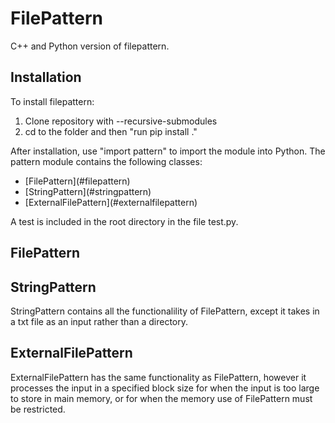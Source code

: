 # FilePattern
C++ and Python version of filepattern.

<h2> Installation </h2>
To install filepattern:

<ol>
  <li>Clone repository with --recursive-submodules</li>
  <li>cd to the folder and then "run pip install ." </li>
</ol>
  
After installation, use "import pattern" to import the module into Python. The pattern module contains the following classes: 
  <ul>
    <li>[FilePattern](#filepattern)</li> 
    <li>[StringPattern](#stringpattern) </li> 
    <li>[ExternalFilePattern](#externalfilepattern) </li> 
  </ul>
A test is included in the root directory in the file test.py.


  
## FilePattern
  
## StringPattern
StringPattern contains all the functionalility of FilePattern, except it takes in a txt file as an input rather than a directory.
  
## ExternalFilePattern
ExternalFilePattern has the same functionality as FilePattern, however it processes the input in a specified block size for when the input is too large to store in main memory, or for when the memory use of FilePattern must be restricted.
